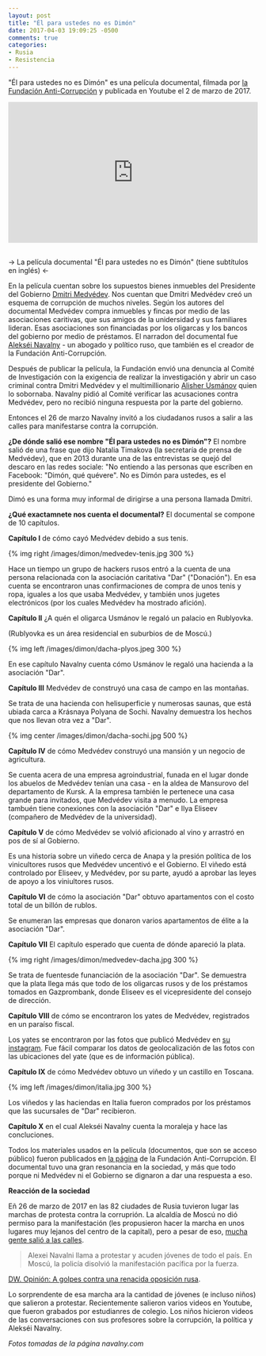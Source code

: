 ```yaml
---
layout: post
title: "Él para ustedes no es Dimón"
date: 2017-04-03 19:09:25 -0500
comments: true
categories: 
- Rusia
- Resistencia
---
```


"Él para ustedes no es Dimón" es una película documental, filmada por [la Fundación Anti-Corrupción](https://fbk.info/english/about/) y publicada en Youtube el 2 de marzo de 2017.

<!-- more -->

<div style="position:relative;height:0;padding-bottom:56.25%"><iframe src="https://www.youtube.com/embed/qrwlk7_GF9g?ecver=2" width="640" height="360" frameborder="0" style="position:absolute;width:100%;height:100%;left:0" allowfullscreen></iframe></div>

<br>

-> La película documental "Él para ustedes no es Dimón" (tiene subtítulos en inglés) <-

En la película cuentan sobre los supuestos bienes inmuebles del Presidente del Gobierno [Dmitri Medvédev](https://es.wikipedia.org/wiki/Dmitri_Medv%C3%A9dev). Nos cuentan que Dmitri Medvédev creó un esquema de corrupción de muchos niveles. Según los autores del documental Medvédev compra inmuebles y fincas por medio de las asociaciones caritivas, que sus amigos de la unidersidad y sus familiares lideran. Esas asociaciones son financiadas por los oligarcas y los bancos del gobierno por medio de préstamos. El narradon del documental fue [Alekséi Navalny](https://es.wikipedia.org/wiki/Aleks%C3%A9i_Navalny) - un abogado y político ruso, que también es el creador de la Fundación Anti-Corrupción.

Después de publicar la película, la Fundación envió una denuncia al Comité de Investigación con la exigencia de realizar la investigación y abrir un caso criminal contra Dmitri Medvédev y el multimillionario [Alisher Usmánov](https://es.wikipedia.org/wiki/Alisher_Usm%C3%A1nov) quien lo sobornaba. Navalny pidió al Comité verificar las acusaciones contra Medvédev, pero no recibió ninguna respuesta por la parte del gobierno.

Entonces el 26 de marzo Navalny invitó a los ciudadanos rusos a salir a las calles para manifestarse contra la corrupción.

**¿De dónde salió ese nombre "Él para ustedes no es Dimón"?** El nombre salió de una frase que dijo Natalia Timakova (la secretaría de prensa de Medvédev), que en 2013 durante una de las entrevistas se quejó del descaro en las redes sociale: "No entiendo a las personas que escriben en Facebook: "Dimón, qué quévere". No es Dimón para ustedes, es el presidente del Gobierno."

Dimó es una forma muy informal de dirigirse a una persona llamada Dmitri.

**¿Qué exactamnete nos cuenta el documental?** El documental se compone de 10 capítulos.

**Capítulo I** de cómo cayó Medvédev debido a sus tenis.

{% img right /images/dimon/medvedev-tenis.jpg 300 %}

Hace un tiempo un grupo de hackers rusos entró a la cuenta de una persona relacionada con la asociación caritativa "Dar" ("Donación"). En esa cuenta se encontraron unas confirmaciones de compra de unos tenis y ropa, iguales a los que usaba Medvédev, y también unos jugetes electrónicos (por los cuales Medvédev ha mostrado afición).

**Capítulo II** ¿A quén el oligarca Usmánov le regaló un palacio en Rublyovka.

(Rublyovka es un área residencial en suburbios de de Moscú.)

{% img left /images/dimon/dacha-plyos.jpeg 300 %}

En ese capítulo Navalny cuenta cómo Usmánov le regaló una hacienda a la asociación "Dar".

**Capítulo III** Medvédev de construyó una casa de campo en las montañas.

Se trata de una hacienda con helisuperficie y numerosas saunas, que está ubiada carca a Krásnaya Polyana de Sochi. Navalny demuestra los hechos que nos llevan otra vez a "Dar".

{% img center /images/dimon/dacha-sochi.jpg 500 %}

**Capítulo IV** de cómo Medvédev construyó una mansión y un negocio de agricultura.

Se cuenta acera de una empresa agroindustrial, funada en el lugar donde los abuelos de Medvédev tenían una casa - en la aldea de Mansurovo del departamento de Kursk. A la empresa también le pertenece una casa grande para invitados, que Medvédev visita a menudo. La empresa tambuén tiene conexiones con la asociación "Dar" e Ilya Eliseev (compañero de Medvédev de la universidad).

**Capítulo V** de cómo Medvédev  se volvió aficionado al vino y arrastró en pos de sí al Gobierno.

Es una historia sobre un viñedo cerca de Anapa y la presión política de los vinicultores rusos que Medvédev uncentivó e el Gobierno. El viñedo está controlado por Eliseev, y Medvédev, por su parte, ayudó a aprobar las leyes de apoyo a los viniultores rusos.

**Capítulo VI** de cómo la asociación "Dar" obtuvo apartamentos con el costo total de un billón de rublos.

Se enumeran las empresas que donaron varios apartamentos de élite a la asociación "Dar".

**Capítulo VII** El capítulo esperado que cuenta de dónde apareció la plata.

{% img right /images/dimon/medvedev-dacha.jpg 300 %}

Se trata de fuentesde funanciación de la asociación "Dar". Se demuestra que la plata llega más que todo de los oligarcas rusos y de los préstamos tomados en Gazprombank, donde Eliseev es el vicepresidente del consejo de dirección.

**Capítulo VIII** de cómo se encontraron los yates de Medvédev, registrados en un paraíso fiscal.

Los yates se encontraron por las fotos que publicó Medvédev en [su instagram](https://www.instagram.com/damedvedev/). Fue fácil comparar los datos de geolocalización de las fotos con las ubicaciones del yate (que es de información pública).

**Capítulo IX** de cómo Medvédev obtuvo un viñedo y un castillo en Toscana. 

{% img left /images/dimon/italia.jpg 300 %}

Los viñedos y las haciendas en Italia fueron comprados por los préstamos que las sucursales de "Dar" recibieron.

**Capítulo X** en el cual Alekséi Navalny cuenta la moraleja y hace las concluciones.

Todos los materiales usados en la película (documentos, que son se acceso público) fueron publicados en [la página](https://dimon.navalny.com/) de la Fundación Anti-Corrupción. El documental tuvo una gran resonancia en la sociedad, y más que todo porque ni Medvédev ni el Gobierno se dignaron a dar una respuesta a eso.

**Reacción de la sociedad**


Eñ 26 de marzo de 2017 en las 82 ciudades de Rusia tuvieron lugar las marchas de protesta contra la corruprión. La alcaldía de Moscú no dió permiso para la manifestación (les propusieron hacer la marcha en unos lugares muy lejanos del centro de la capital), pero a pesar de eso, [mucha gente salió a las calles](http://www.dw.com/es/masivas-protestas-en-rusia-contra-corrupci%C3%B3n-gubernamental/a-38124241). 

>Alexei Navalni llama a protestar y acuden jóvenes de todo el país. En Moscú, la policía disolvió la manifestación pacífica por la fuerza.

[DW. Opinión: A golpes contra una renacida oposición rusa](http://www.dw.com/es/opini%C3%B3n-a-golpes-contra-una-renacida-oposici%C3%B3n-rusa/a-38152260).

Lo sorprendente de esa marcha ara la cantidad de jóvenes (e incluso niños) que salieron a protestar. Recientemente salieron varios videos en Youtube, que fueron grabados por estudianres de colegio. Los niños hicieron videos de las conversaciones con sus profesores sobre la corrupción, la política y Alekséi Navalny.

*Fotos tomadas de la página navalny.com*